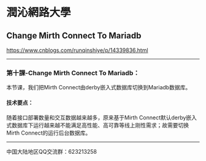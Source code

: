 # 潤沁網路大學
  
## Change Mirth Connect To Mariadb

https://www.cnblogs.com/runqinshiye/p/14339836.html
 
* * *

### 第十課-Change Mirth Connect To Mariadb：  

本节课，我们把Mirth Connect由derby嵌入式数据库切换到Mariadb数据库。  

#### 技术要点：  

随着接口部署数量和交互数据越来越多，原来基于Mirth Connect默认derby嵌入式数据库下运行越来越不能满足高性能、高可靠等线上刚性需求；故需要切换Mirth Connect的运行后台数据库。  

* * *  

中国大陆地区QQ交流群：623213258  
 
